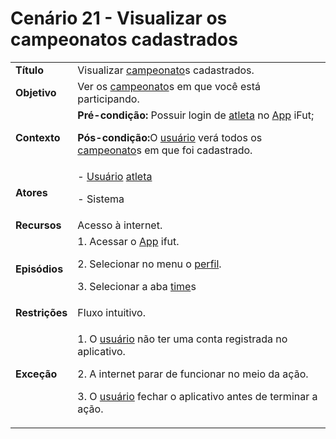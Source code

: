 # Cenário 21 - Visualizar os campeonatos cadastrados

<table class="table table-striped border">
    <tr>
        <td>
            <b>Título</b>
        </td>
        <td>      Visualizar <a href="../../lexico/#campeonato">campeonato</a>s cadastrados.  </td>
    </tr>
    <tr>
        <td>
            <b>Objetivo</b>
        </td>
        <td>
                    Ver os <a href="../../lexico/#campeonato">campeonato</a>s em que você está participando. 
        </td>
    </tr>
    <tr>
        <td>
            <b>Contexto</b>
        </td>
        <td>
           <b>Pré-condição:</b> Possuir login de <a href="../../lexico/#atleta">atleta</a> no <a href="../../lexico/#App">App</a> iFut;
           <p><b>Pós-condição:</b>O  <a href="../../lexico/#usuario">usuário</a> verá todos os <a href="../../lexico/#campeonato">campeonato</a>s em que foi cadastrado.</p>
        </td>
    </tr>
    <tr>
        <td>
            <b>Atores</b>
        </td>
        <td>
            -  <a href="../../lexico/#usuario">Usuário</a> <a href="../../lexico/#atleta">atleta</a>
            <p>- Sistema</p> 
        </td>
    </tr>
    <tr>
        <td>
            <b>Recursos</b>
        </td>
        <td>
            Acesso à internet.
        </td>
    </tr>
    <tr>
        <td>
            <b>Episódios</b>
        </td>
        <td>
            1. Acessar o <a href="../../lexico/#App">App</a> ifut.
	<p>2. Selecionar no menu o  <a href="../../lexico/#perfil">perfil</a>.</p>
	<p>3. Selecionar a aba  <a href="../../lexico/#time">time</a>s</p>
        </td>
    </tr>
    <tr>
        <td>
            <b>Restrições</b>
        </td>
        <td>
              Fluxo intuitivo.
        </td>
    </tr>
    <tr>
        <td>
            <b>Exceção</b>
        </td>
        <td>
            <p>1. O  <a href="../../lexico/#usuario">usuário</a> não ter uma conta registrada no aplicativo.</p>
            <p>2. A internet parar de funcionar no meio da ação.</p>
            <p>3. O  <a href="../../lexico/#usuario">usuário</a> fechar o aplicativo antes de terminar a ação.</p>
        </td>
    </tr>
</table>
